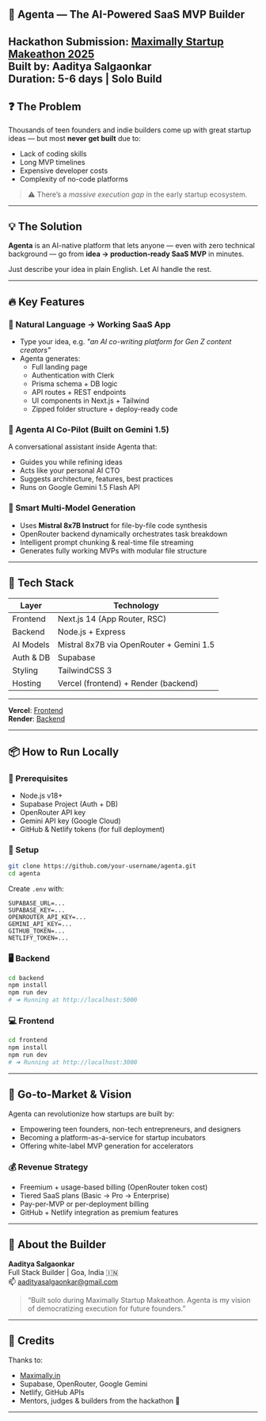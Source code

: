 
## 🚀 Agenta — The AI-Powered SaaS MVP Builder

**Hackathon Submission**: [Maximally Startup Makeathon 2025](https://maximally.in)  
**Built by**: Aaditya Salgaonkar  
**Duration**: 5-6 days | Solo Build  
---

## ❓ The Problem

Thousands of teen founders and indie builders come up with great startup ideas — but most **never get built** due to:

- Lack of coding skills
- Long MVP timelines
- Expensive developer costs
- Complexity of no-code platforms

> ⚠️ There’s a *massive execution gap* in the early startup ecosystem.

---

## 💡 The Solution

**Agenta** is an AI-native platform that lets anyone — even with zero technical background — go from **idea → production-ready SaaS MVP** in minutes.

Just describe your idea in plain English.
Let AI handle the rest.

---

## 🔥 Key Features

### 🎯 Natural Language → Working SaaS App
- Type your idea, e.g. _"an AI co-writing platform for Gen Z content creators"_
- Agenta generates:
  - Full landing page
  - Authentication with Clerk
  - Prisma schema + DB logic
  - API routes + REST endpoints
  - UI components in Next.js + Tailwind
  - Zipped folder structure + deploy-ready code

### 🤖 Agenta AI Co-Pilot (Built on Gemini 1.5)
A conversational assistant inside Agenta that:
- Guides you while refining ideas
- Acts like your personal AI CTO
- Suggests architecture, features, best practices
- Runs on Google Gemini 1.5 Flash API

### 🧠 Smart Multi-Model Generation
- Uses **Mistral 8x7B Instruct** for file-by-file code synthesis
- OpenRouter backend dynamically orchestrates task breakdown
- Intelligent prompt chunking & real-time file streaming
- Generates fully working MVPs with modular file structure


---

## 🧰 Tech Stack

| Layer        | Technology |
|--------------|------------|
| Frontend     | Next.js 14 (App Router, RSC) |
| Backend      | Node.js + Express |
| AI Models    | Mistral 8x7B via OpenRouter + Gemini 1.5 |
| Auth & DB    | Supabase |
| Styling      | TailwindCSS 3 |
| Hosting      | Vercel (frontend) + Render (backend) |

---

**Vercel**: [Frontend](https://agenta-aaditya-salgaonkar-maximally.vercel.app/) <br>
**Render**: [Backend](https://agenta-aaditya-salgaonkar-maximally.onrender.com/)  

---

## 📦 How to Run Locally

### 🔧 Prerequisites
- Node.js v18+
- Supabase Project (Auth + DB)
- OpenRouter API key
- Gemini API key (Google Cloud)
- GitHub & Netlify tokens (for full deployment)

### 🧬 Setup

```bash
git clone https://github.com/your-username/agenta.git
cd agenta
```

Create `.env` with:

```env
SUPABASE_URL=...
SUPABASE_KEY=...
OPENROUTER_API_KEY=...
GEMINI_API_KEY=...
GITHUB_TOKEN=...
NETLIFY_TOKEN=...
```

### 🖥 Backend

```bash
cd backend
npm install
npm run dev
# ➜ Running at http://localhost:5000
```

### 💻 Frontend

```bash
cd frontend
npm install
npm run dev
# ➜ Running at http://localhost:3000
```

---

## 💼 Go-to-Market & Vision

Agenta can revolutionize how startups are built by:
- Empowering teen founders, non-tech entrepreneurs, and designers
- Becoming a platform-as-a-service for startup incubators
- Offering white-label MVP generation for accelerators

### 💰 Revenue Strategy
- Freemium + usage-based billing (OpenRouter token cost)
- Tiered SaaS plans (Basic → Pro → Enterprise)
- Pay-per-MVP or per-deployment billing
- GitHub + Netlify integration as premium features

---

## 🙋 About the Builder

**Aaditya Salgaonkar**  
Full Stack Builder | Goa, India 🇮🇳  
📫 aadityasalgaonkar@gmail.com  

> “Built solo during Maximally Startup Makeathon. Agenta is my vision of democratizing execution for future founders.”

---


## 🙏 Credits

Thanks to:

- [Maximally.in](https://maximally.in)
- Supabase, OpenRouter, Google Gemini
- Netlify, GitHub APIs
- Mentors, judges & builders from the hackathon 💙

---
